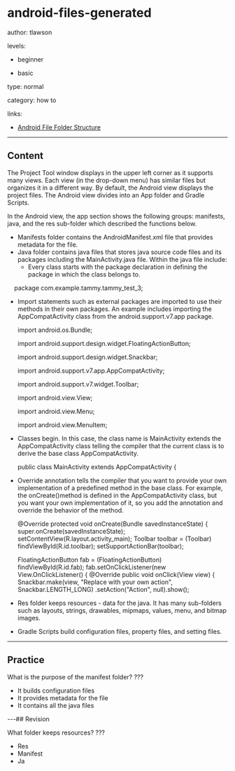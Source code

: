 # android-files-generated
author: tlawson

levels:

  - beginner

  - basic

type: normal

category: how to

links:

  - [Android File Folder Structure](http://www.brainbell.com/android/file-folder-structure.html)

---
## Content

The Project Tool window displays in the upper left corner as it supports many views. Each view (in the drop-down menu) has similar files but organizes it in a different way. By default, the Android view displays the project files. The Android view divides into an App folder and Gradle Scripts. 

In the Android view, the app section shows the following groups: manifests, java, and the res sub-folder which described the functions below.

* Manifests folder contains the AndroidManifest.xml file that provides metadata for the file. 
* Java folder contains java files that stores java source code files and its packages including the MainActivity.java file.
  Within the java file include: 
  * Every class starts with the package declaration in defining the package in which the class belongs to. 

     package com.example.tammy.tammy_test_3;

  * Import statements such as external packages are imported to use their methods in their own packages. 
    An example includes importing the AppCompatActivity class from the android.support.v7.app package.

      import android.os.Bundle;

      import android.support.design.widget.FloatingActionButton;
      
      import android.support.design.widget.Snackbar;
      
      import android.support.v7.app.AppCompatActivity;
      
      import android.support.v7.widget.Toolbar;
      
      import android.view.View;
      
      import android.view.Menu;
      
      import android.view.MenuItem;

  * Classes begin. In this case, the class name is MainActivity extends the AppCompatActivity class telling the compiler that 
    the current class is to derive the base class AppCompatActivity.

      public class MainActivity extends AppCompatActivity {
      
  *  Override annotation  tells the compiler that you want to provide your own implementation of a predefined method in the base class.      For example, the onCreate()method is defined in the AppCompatActivity class, but you want your own implementation of it, so you add      the annotation and override the behavior of the method.
 

        @Override
          protected void onCreate(Bundle savedInstanceState) {
          super.onCreate(savedInstanceState);
          setContentView(R.layout.activity_main);
          Toolbar toolbar = (Toolbar) findViewById(R.id.toolbar);
          setSupportActionBar(toolbar);

        FloatingActionButton fab = (FloatingActionButton) findViewById(R.id.fab);
          fab.setOnClickListener(new View.OnClickListener() {
          @Override
           public void onClick(View view) {
          Snackbar.make(view, "Replace with your own action", Snackbar.LENGTH_LONG)
          .setAction("Action", null).show();

* Res folder keeps resources - data for the java. It has many sub-folders such as layouts, strings, drawables, mipmaps, values, menu, 
  and bitmap images. 
* Gradle Scripts build configuration files, property files, and setting files.     


---
## Practice

What is the purpose of the manifest folder?
???

* It builds configuration files
* It provides metadata for the file
* It contains all the java files

---## Revision

What folder keeps resources?
???

* Res
* Manifest
* Ja
